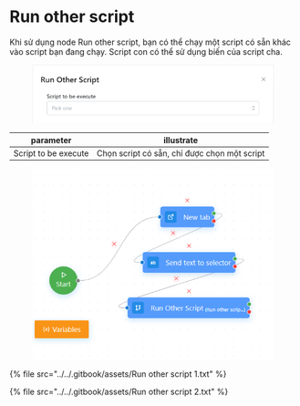 # Run other script

Khi sử dụng node Run other script, bạn có thể chạy một script có sẵn khác vào script bạn đang chạy. Script con có thể sử dụng biến của script cha.

<figure><img src="../../.gitbook/assets/image (3) (2).png" alt=""><figcaption></figcaption></figure>

| parameter            | illustrate                                   |
| -------------------- | -------------------------------------------- |
| Script to be execute | Chọn script có sẵn, chỉ được chọn một script |

<figure><img src="../../.gitbook/assets/image (1) (1) (1) (1) (1).png" alt=""><figcaption></figcaption></figure>

{% file src="../../.gitbook/assets/Run other script 1.txt" %}

{% file src="../../.gitbook/assets/Run other script 2.txt" %}
